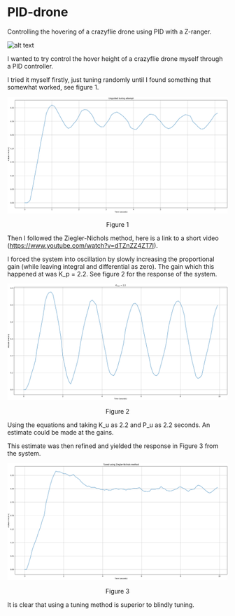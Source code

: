 # PID-drone
Controlling the hovering of a crazyflie drone using PID with a Z-ranger.

![alt text](https://media.unmannedtechshop.co.uk/wp-content/uploads/1970/01/18123303/products-Crazyflie_Prototyping_expansion_board3__03169.1528900636.1280.1280-250x250.jpg)

I wanted to try control the hover height of a crazyflie drone myself through a PID controller.

I tried it myself firstly, just tuning randomly until I found something that somewhat worked, see figure 1.

![alt text](https://raw.githubusercontent.com/keatinl1/PID-drone/master/images/unguided_tuning.png)
<p align="center">
Figure 1
</p>

Then I followed the Ziegler-Nichols method, here is a link to a short video (https://www.youtube.com/watch?v=dTZnZZ4ZT7I).

I forced the system into oscillation by slowly increasing the proportional gain (while leaving integral and differential as zero). The gain which this happened at was K_p = 2.2. See figure 2 for the response of the system.

![alt text](https://raw.githubusercontent.com/keatinl1/PID-drone/master/images/kmax.png)
<p align="center">
Figure 2
</p>

Using the equations and taking K_u as 2.2 and P_u as 2.2 seconds. An estimate could be made at the gains.

This estimate was then refined and yielded the response in Figure 3 from the system.

![alt text](https://github.com/keatinl1/PID-drone/blob/master/images/ziegler.png)
<p align="center">
Figure 3
</p>

It is clear that using a tuning method is superior to blindly tuning.
